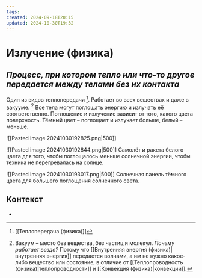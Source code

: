 ```yaml
---
tags: 
created: 2024-09-18T20:15
updated: 2024-10-30T19:32
---
```

# Излучение (физика)

## ***Процесс, при котором тепло или что-то другое передается между телами без их контакта***

Один из видов теплопередачи [^1]. Работает во всех веществах и даже в вакууме. [^2]
Все тела могут поглощать энергию и излучать её соответственно.
Поглощение и излучение зависит от того, какого цвета поверхность.
Тёмный цвет – поглощает и излучает больше, белый – меньше.

![[Pasted image 20241030192825.png|500]]

![[Pasted image 20241030192844.png|500]]
Самолёт и ракета белого цвета для того, чтобы поглощалось меньше солнечной энергии, чтобы техника не перегревалась на солнце.

![[Pasted image 20241030193017.png|500]]
Солнечная панель тёмного цвета для большего поглощения солнечного света.
## Контекст
- 

[^1]: [[Теплопередача (физика)]]
[^2]: Вакуум – место без вещества, без частиц и молекул.
*Почему работает везде?*
Потому что [[Внутренняя энергия (физика)|внутренняя энергия]] передается волнами, а им не нужно какое-либо вещество или состояние, в отличие от [[Теплопроводность (физика)|теплопроводности]] и [[Конвекция (физика)|конвекции]].